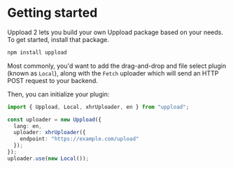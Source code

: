# Getting started

Uppload 2 lets you build your own Uppload package based on your needs. To get started, install that package.

```bash
npm install uppload
```

Most commonly, you'd want to add the drag-and-drop and file select plugin (known as `Local`), along with the `Fetch` uploader which will send an HTTP POST request to your backend.

Then, you can initialize your plugin:

```ts
import { Uppload, Local, xhrUploader, en } from "uppload";

const uploader = new Uppload({
  lang: en,
  uploader: xhrUploader({
    endpoint: "https://example.com/upload"
  });
});
uploader.use(new Local());
```
